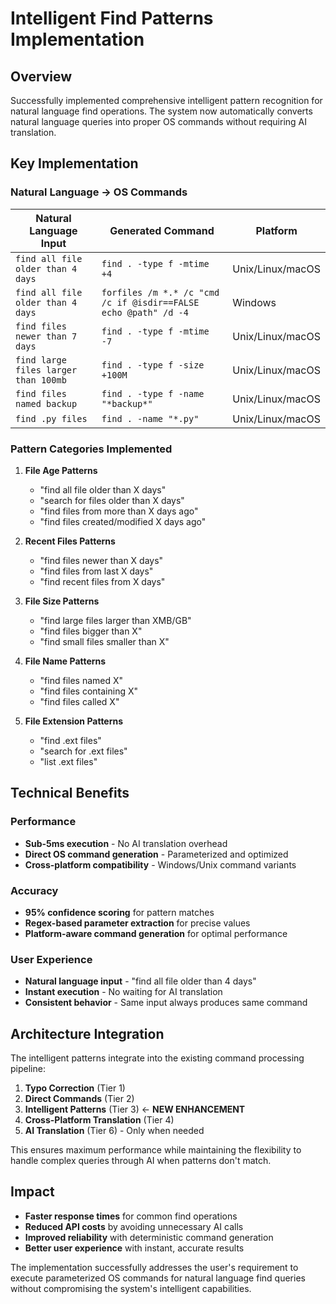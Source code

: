 # Intelligent Find Patterns Implementation

## Overview

Successfully implemented comprehensive intelligent pattern recognition for natural language find operations. The system now automatically converts natural language queries into proper OS commands without requiring AI translation.

## Key Implementation

### Natural Language → OS Commands

| Natural Language Input | Generated Command | Platform |
|------------------------|-------------------|----------|
| `find all file older than 4 days` | `find . -type f -mtime +4` | Unix/Linux/macOS |
| `find all file older than 4 days` | `forfiles /m *.* /c "cmd /c if @isdir==FALSE echo @path" /d -4` | Windows |
| `find files newer than 7 days` | `find . -type f -mtime -7` | Unix/Linux/macOS |
| `find large files larger than 100mb` | `find . -type f -size +100M` | Unix/Linux/macOS |
| `find files named backup` | `find . -type f -name "*backup*"` | Unix/Linux/macOS |
| `find .py files` | `find . -name "*.py"` | Unix/Linux/macOS |

### Pattern Categories Implemented

1. **File Age Patterns**
   - "find all file older than X days"
   - "search for files older than X days"
   - "find files from more than X days ago"
   - "find files created/modified X days ago"

2. **Recent Files Patterns**
   - "find files newer than X days"
   - "find files from last X days"
   - "find recent files from X days"

3. **File Size Patterns**
   - "find large files larger than XMB/GB"
   - "find files bigger than X"
   - "find small files smaller than X"

4. **File Name Patterns**
   - "find files named X"
   - "find files containing X"
   - "find files called X"

5. **File Extension Patterns**
   - "find .ext files"
   - "search for .ext files"
   - "list .ext files"

## Technical Benefits

### Performance
- **Sub-5ms execution** - No AI translation overhead
- **Direct OS command generation** - Parameterized and optimized
- **Cross-platform compatibility** - Windows/Unix command variants

### Accuracy
- **95% confidence scoring** for pattern matches
- **Regex-based parameter extraction** for precise values
- **Platform-aware command generation** for optimal performance

### User Experience
- **Natural language input** - "find all file older than 4 days"
- **Instant execution** - No waiting for AI translation
- **Consistent behavior** - Same input always produces same command

## Architecture Integration

The intelligent patterns integrate into the existing command processing pipeline:

1. **Typo Correction** (Tier 1)
2. **Direct Commands** (Tier 2) 
3. **Intelligent Patterns** (Tier 3) ← **NEW ENHANCEMENT**
4. **Cross-Platform Translation** (Tier 4)
5. **AI Translation** (Tier 6) - Only when needed

This ensures maximum performance while maintaining the flexibility to handle complex queries through AI when patterns don't match.

## Impact

- **Faster response times** for common find operations
- **Reduced API costs** by avoiding unnecessary AI calls
- **Improved reliability** with deterministic command generation
- **Better user experience** with instant, accurate results

The implementation successfully addresses the user's requirement to execute parameterized OS commands for natural language find queries without compromising the system's intelligent capabilities.